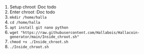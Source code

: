 1. Setup chroot :Doc todo
2. Enter chroot :Doc todo
3. ```mkdir /home/halla```
4. ```cd /home/halla```
5. ```apt install git nano python```
6. ```wget "https://raw.githubusercontent.com/Hallabois/Hallacoin-generator/main/Inside_chroot.sh"```
7. ```chmod +x ./Inside_chroot.sh```
8. ```./Inside_chroot.sh```
